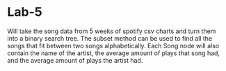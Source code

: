 # Lab-5
Will take the song data from 5 weeks of spotify csv charts and turn them into a binary search tree. The subset method can be used to find all the songs that fit between two songs alphabetically. Each Song node will also contain the name of the artist, the average amount of plays that song had, and the average amount of plays the artist had.
